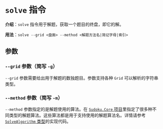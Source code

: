 # `solve` 指令

**介绍**：`solve` 指令用于解题，获取一个题目的终盘，即它的解。

**用法**：`solve --grid <盘面> --method <解题方法名|简记字母|索引>`

## 参数

### `--grid` 参数（简写 `-g`）

`--grid` 参数需要给出用于解题的数独题目。参数支持各种 `Grid` 可以解析的字符串类型。

### `--method` 参数（简写 `-m`）

`--method` 参数指定的是解题使用的算法。在 [`Sudoku.Core` 项目](https://github.com/SunnieShine/Sudoku/tree/main/src/Sudoku.Core/Solving)里指定了很多种不同类型的解题算法。这些算法都是用于支持使用的解题算法名。详情请参考 [`SolveAlgorithm` 类型](https://github.com/SunnieShine/Sudoku/tree/main/src/Sudoku.CommandLine/CommandOptions/SolveAlgorithm.cs)的实现代码。
